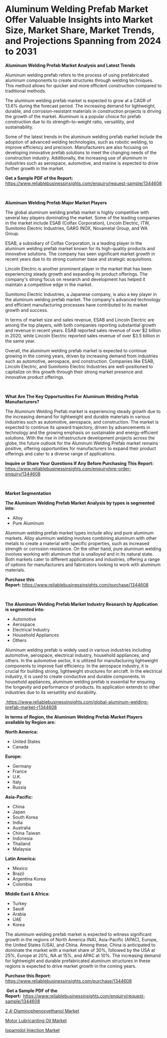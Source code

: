 <p><h1>Aluminum Welding Prefab Market Offer Valuable Insights into Market Size, Market Share, Market Trends, and Projections Spanning from 2024 to 2031</h1></p><p><strong>Aluminum Welding Prefab Market Analysis and Latest Trends</strong></p>
<p><p>Aluminum welding prefab refers to the process of using prefabricated aluminum components to create structures through welding techniques. This method allows for quicker and more efficient construction compared to traditional methods.</p><p>The aluminum welding prefab market is expected to grow at a CAGR of 13.6% during the forecast period. The increasing demand for lightweight, durable, and corrosion-resistant materials in construction projects is driving the growth of the market. Aluminum is a popular choice for prefab construction due to its strength-to-weight ratio, versatility, and sustainability.</p><p>Some of the latest trends in the aluminum welding prefab market include the adoption of advanced welding technologies, such as robotic welding, to improve efficiency and precision. Manufacturers are also focusing on developing innovative prefab solutions to meet the changing needs of the construction industry. Additionally, the increasing use of aluminum in industries such as aerospace, automotive, and marine is expected to drive further growth in the market.</p></p>
<p><strong>Get a Sample PDF of the Report:&nbsp;</strong> <a href="https://www.reliablebusinessinsights.com/enquiry/request-sample/1344608">https://www.reliablebusinessinsights.com/enquiry/request-sample/1344608</a></p>
<p>&nbsp;</p>
<p><strong>Aluminum Welding Prefab Major Market Players</strong></p>
<p><p>The global aluminum welding prefab market is highly competitive with several key players dominating the market. Some of the leading companies in the market include ESAB (Colfax Corporation), Lincoln Electric, ITW, Sumitomo Electric Industries, GARG INOX, Novametal Group, and WA Group.</p><p>ESAB, a subsidiary of Colfax Corporation, is a leading player in the aluminum welding prefab market known for its high-quality products and innovative solutions. The company has seen significant market growth in recent years due to its strong customer base and strategic acquisitions.</p><p>Lincoln Electric is another prominent player in the market that has been experiencing steady growth and expanding its product offerings. The company's strong focus on research and development has helped it maintain a competitive edge in the market.</p><p>Sumitomo Electric Industries, a Japanese company, is also a key player in the aluminum welding prefab market. The company's advanced technology and efficient manufacturing processes have contributed to its market growth and success.</p><p>In terms of market size and sales revenue, ESAB and Lincoln Electric are among the top players, with both companies reporting substantial growth and revenue in recent years. ESAB reported sales revenue of over $2 billion in 2020, while Lincoln Electric reported sales revenue of over $3.5 billion in the same year.</p><p>Overall, the aluminum welding prefab market is expected to continue growing in the coming years, driven by increasing demand from industries such as automotive, aerospace, and construction. Companies like ESAB, Lincoln Electric, and Sumitomo Electric Industries are well-positioned to capitalize on this growth through their strong market presence and innovative product offerings.</p></p>
<p>&nbsp;</p>
<p><strong>What Are The Key Opportunities For Aluminum Welding Prefab Manufacturers?</strong></p>
<p><p>The Aluminum Welding Prefab market is experiencing steady growth due to the increasing demand for lightweight and durable materials in various industries such as automotive, aerospace, and construction. The market is expected to continue its upward trajectory, driven by advancements in technology and the growing emphasis on sustainable and energy-efficient solutions. With the rise in infrastructure development projects across the globe, the future outlook for the Aluminum Welding Prefab market remains positive, offering opportunities for manufacturers to expand their product offerings and cater to a diverse range of applications.</p></p>
<p><strong>Inquire or Share Your Questions If Any Before Purchasing This Report:</strong> <a href="https://www.reliablebusinessinsights.com/enquiry/pre-order-enquiry/1344608">https://www.reliablebusinessinsights.com/enquiry/pre-order-enquiry/1344608</a></p>
<p>&nbsp;</p>
<p><strong>Market Segmentation</strong></p>
<p><strong>The Aluminum Welding Prefab Market Analysis by types is segmented into:</strong></p>
<p><ul><li>Alloy</li><li>Pure Aluminum</li></ul></p>
<p><p>Aluminum welding prefab market types include alloy and pure aluminum markets. Alloy aluminum welding involves combining aluminum with other metals to create a material with specific properties, such as increased strength or corrosion resistance. On the other hand, pure aluminum welding involves working with aluminum that is unalloyed and in its natural state. Both markets cater to different applications and industries, offering a range of options for manufacturers and fabricators looking to work with aluminum materials.</p></p>
<p><strong>Purchase this Report:&nbsp;</strong><a href="https://www.reliablebusinessinsights.com/purchase/1344608">https://www.reliablebusinessinsights.com/purchase/1344608</a></p>
<p>&nbsp;</p>
<p><strong>The Aluminum Welding Prefab Market Industry Research by Application is segmented into:</strong></p>
<p><ul><li>Automotive</li><li>Aerospace</li><li>Electrical Industry</li><li>Household Appliances</li><li>Others</li></ul></p>
<p><p>Aluminum welding prefab is widely used in various industries including automotive, aerospace, electrical industry, household appliances, and others. In the automotive sector, it is utilized for manufacturing lightweight components to improve fuel efficiency. In the aerospace industry, it is crucial for building strong, lightweight structures for aircraft. In the electrical industry, it is used to create conductive and durable components. In household appliances, aluminum welding prefab is essential for ensuring the longevity and performance of products. Its application extends to other industries due to its versatility and durability.</p></p>
<p><a href="https://www.reliablebusinessinsights.com/global-aluminum-welding-prefab-market-r1344608">&nbsp;https://www.reliablebusinessinsights.com/global-aluminum-welding-prefab-market-r1344608</a></p>
<p><strong>In terms of Region, the Aluminum Welding Prefab Market Players available by Region are:</strong></p>
<p>
    <p> <strong> North America: </strong>
        <ul>
            <li>United States</li>
            <li>Canada</li>
        </ul>
        </p> 
    <p> <strong> Europe: </strong>
        <ul>
            <li>Germany</li>
            <li>France</li>
            <li>U.K.</li>
            <li>Italy</li>
            <li>Russia</li>
        </ul>
        </p> 
    <p> <strong> Asia-Pacific: </strong>
        <ul>
            <li>China</li>
            <li>Japan</li>
            <li>South Korea</li>
            <li>India</li>
            <li>Australia</li>
            <li>China Taiwan</li>
            <li>Indonesia</li>
            <li>Thailand</li>
            <li>Malaysia</li>
        </ul>
        </p> 
    <p> <strong> Latin America: </strong>
        <ul>
            <li>Mexico</li>
            <li>Brazil</li>
            <li>Argentina Korea</li>
            <li>Colombia</li>
        </ul>
        </p> 
    <p> <strong> Middle East & Africa: </strong>
        <ul>
            <li>Turkey</li>
            <li>Saudi</li>
            <li>Arabia</li>
            <li>UAE</li>
            <li>Korea</li>
        </ul>
    </p>
    </p>
<p><p>The aluminum welding prefab market is expected to witness significant growth in the regions of North America (NA), Asia-Pacific (APAC), Europe, the United States (USA), and China. Among these, China is anticipated to dominate the market with a market share of 30%, followed by the USA at 25%, Europe at 20%, NA at 15%, and APAC at 10%. The increasing demand for lightweight and durable prefabricated aluminum structures in these regions is expected to drive market growth in the coming years.</p></p>
<p><strong>Purchase this Report: </strong><a href="https://www.reliablebusinessinsights.com/purchase/1344608">https://www.reliablebusinessinsights.com/purchase/1344608</a></p>
<p>&nbsp;<strong>Get a Sample PDF of the Report:&nbsp;&nbsp;</strong><a href="https://www.reliablebusinessinsights.com/enquiry/request-sample/1344608">https://www.reliablebusinessinsights.com/enquiry/request-sample/1344608</a></p>
<p><strong></strong></p>
<p><p><a href="https://medium.com/@shjsi3663/2-4-diaminophenoxyethanol-market-size-share-analysis-growth-trends-forecast-2024-2031-37b76beebb29">2,4-Diaminophenoxyethanol Market</a></p><p><a href="https://medium.com/@judypierce2022/motor-lubricanting-oil-market-a-global-and-regional-analysis-focus-on-end-user-product-and-92697f4ec0dc">Motor Lubricanting Oil Market</a></p><p><a href="https://medium.com/@adamsaput321_54920/iopamidol-injection-market-size-share-trends-analysis-report-by-end-use-hospitals-clinics-by-dc7589eee87e">Iopamidol Injection Market</a></p></p>